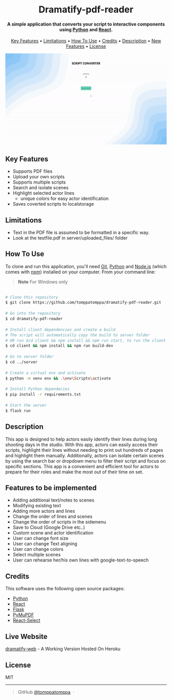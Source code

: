 <h1 align="center">
  <br>
  Dramatify-pdf-reader
  <br>
</h1>

<h4 align="center">A simple application that converts your script to interactive components using <a href="https://www.python.org/" target="_blank">Python</a> and <a href="https://react.dev/" target="_blank">React</a>.</h4>

<p align="center">
  <a href="#key-features">Key Features</a> •
  <a href="#limitations">Limitations</a> •
  <a href="#how-to-use">How To Use</a> •
  <a href="#credits">Credits</a> •
  <a href="#description">Description</a> •
  <a href="#features">New Features</a> •
  <a href="#license">License</a>
</p>

<p align="center">
 <img src="pdf_converter.gif" />
</p>

## Key Features

- Supports PDF files
- Upload your own scripts
- Supports multiple scripts
- Search and isolate scenes
- Highlight selected actor lines
  - unique colors for easy actor identification
- Saves coverted scripts to localstorage

## Limitations

- Text in the PDF file is assumed to be formatted in a specific way.
- Look at the testfile.pdf in server/uploaded_files/ folder

## How To Use

To clone and run this application, you'll need [Git](https://git-scm.com), [Python](https://www.python.org/) and [Node.js](https://nodejs.org/en/download/) (which comes with [npm](http://npmjs.com)) installed on your computer. From your command line:

> **Note**
> For Windows only

```bash

# Clone this repository
$ git clone https://github.com/tomppatomppa/dramatify-pdf-reader.git

# Go into the repository
$ cd dramatify-pdf-reader

# Install client dependencies and create a build
# The script will automatically copy the build to server folder
# OR run $cd client && npm install && npm run start, to run the client seperately
$ cd client && npm install && npm run build-dev

# Go to server folder
$ cd ../server

# Create a virtual env and activate
$ python -m venv env && .\env\Scripts\activate

# Install Python dependecies
$ pip install -r requirements.txt

# Start the server
$ flask run
```

## Description

This app is designed to help actors easily identify their lines during long shooting days in the studio. With this app, actors can easily access their scripts, highlight their lines without needing to print out hundreds of pages and highlight them manually. Additionally, actors can isolate certain scenes by using the search bar or dropdown menu to filter their script and focus on specific sections. This app is a convenient and efficient tool for actors to prepare for their roles and make the most out of their time on set.

## Features to be implemented

- Adding additional text/notes to scenes
- Modifying existing text
- Adding more actors and lines
- Change the order of lines and scenes
- Change the order of scripts in the sidemenu
- Save to Cloud (Google Drive etc..)
- Custom scene and actor identification
- User can change font size
- User can change Text aligning
- User can change colors
- Select multiple scenes
- User can rehearse her/his own lines with google-text-to-speech

## Credits

This software uses the following open source packages:

- [Python](https://www.python.org/)
- [React](https://react.dev/)
- [Flask](https://flask.palletsprojects.com/en/2.2.x/)
- [PyMuPDF](https://pymupdf.readthedocs.io/en/latest/index.html)
- [React-Select](https://react-select.com/home)

## Live Website

[dramatify-web](https://dramatify.herokuapp.com/) - A Working Version Hosted On Heroku

## License

MIT

---

> GitHub [@tomppatomppa](https://github.com/tomppatomppa) &nbsp;&middot;&nbsp;
